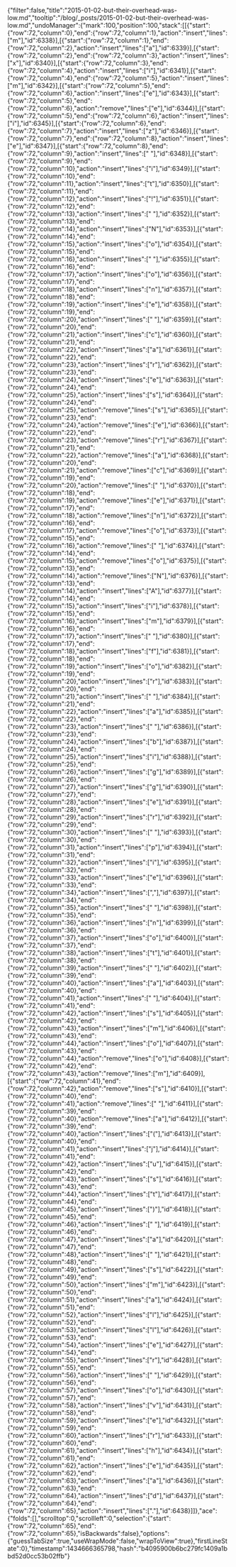 {"filter":false,"title":"2015-01-02-but-their-overhead-was-low.md","tooltip":"/blog/_posts/2015-01-02-but-their-overhead-was-low.md","undoManager":{"mark":100,"position":100,"stack":[[{"start":{"row":72,"column":0},"end":{"row":72,"column":1},"action":"insert","lines":["m"],"id":6338}],[{"start":{"row":72,"column":1},"end":{"row":72,"column":2},"action":"insert","lines":["a"],"id":6339}],[{"start":{"row":72,"column":2},"end":{"row":72,"column":3},"action":"insert","lines":["x"],"id":6340}],[{"start":{"row":72,"column":3},"end":{"row":72,"column":4},"action":"insert","lines":["i"],"id":6341}],[{"start":{"row":72,"column":4},"end":{"row":72,"column":5},"action":"insert","lines":["m"],"id":6342}],[{"start":{"row":72,"column":5},"end":{"row":72,"column":6},"action":"insert","lines":["e"],"id":6343}],[{"start":{"row":72,"column":5},"end":{"row":72,"column":6},"action":"remove","lines":["e"],"id":6344}],[{"start":{"row":72,"column":5},"end":{"row":72,"column":6},"action":"insert","lines":["i"],"id":6345}],[{"start":{"row":72,"column":6},"end":{"row":72,"column":7},"action":"insert","lines":["z"],"id":6346}],[{"start":{"row":72,"column":7},"end":{"row":72,"column":8},"action":"insert","lines":["e"],"id":6347}],[{"start":{"row":72,"column":8},"end":{"row":72,"column":9},"action":"insert","lines":[" "],"id":6348}],[{"start":{"row":72,"column":9},"end":{"row":72,"column":10},"action":"insert","lines":["i"],"id":6349}],[{"start":{"row":72,"column":10},"end":{"row":72,"column":11},"action":"insert","lines":["t"],"id":6350}],[{"start":{"row":72,"column":11},"end":{"row":72,"column":12},"action":"insert","lines":["!"],"id":6351}],[{"start":{"row":72,"column":12},"end":{"row":72,"column":13},"action":"insert","lines":[" "],"id":6352}],[{"start":{"row":72,"column":13},"end":{"row":72,"column":14},"action":"insert","lines":["N"],"id":6353}],[{"start":{"row":72,"column":14},"end":{"row":72,"column":15},"action":"insert","lines":["o"],"id":6354}],[{"start":{"row":72,"column":15},"end":{"row":72,"column":16},"action":"insert","lines":[" "],"id":6355}],[{"start":{"row":72,"column":16},"end":{"row":72,"column":17},"action":"insert","lines":["o"],"id":6356}],[{"start":{"row":72,"column":17},"end":{"row":72,"column":18},"action":"insert","lines":["n"],"id":6357}],[{"start":{"row":72,"column":18},"end":{"row":72,"column":19},"action":"insert","lines":["e"],"id":6358}],[{"start":{"row":72,"column":19},"end":{"row":72,"column":20},"action":"insert","lines":[" "],"id":6359}],[{"start":{"row":72,"column":20},"end":{"row":72,"column":21},"action":"insert","lines":["c"],"id":6360}],[{"start":{"row":72,"column":21},"end":{"row":72,"column":22},"action":"insert","lines":["a"],"id":6361}],[{"start":{"row":72,"column":22},"end":{"row":72,"column":23},"action":"insert","lines":["r"],"id":6362}],[{"start":{"row":72,"column":23},"end":{"row":72,"column":24},"action":"insert","lines":["e"],"id":6363}],[{"start":{"row":72,"column":24},"end":{"row":72,"column":25},"action":"insert","lines":["s"],"id":6364}],[{"start":{"row":72,"column":24},"end":{"row":72,"column":25},"action":"remove","lines":["s"],"id":6365}],[{"start":{"row":72,"column":23},"end":{"row":72,"column":24},"action":"remove","lines":["e"],"id":6366}],[{"start":{"row":72,"column":22},"end":{"row":72,"column":23},"action":"remove","lines":["r"],"id":6367}],[{"start":{"row":72,"column":21},"end":{"row":72,"column":22},"action":"remove","lines":["a"],"id":6368}],[{"start":{"row":72,"column":20},"end":{"row":72,"column":21},"action":"remove","lines":["c"],"id":6369}],[{"start":{"row":72,"column":19},"end":{"row":72,"column":20},"action":"remove","lines":[" "],"id":6370}],[{"start":{"row":72,"column":18},"end":{"row":72,"column":19},"action":"remove","lines":["e"],"id":6371}],[{"start":{"row":72,"column":17},"end":{"row":72,"column":18},"action":"remove","lines":["n"],"id":6372}],[{"start":{"row":72,"column":16},"end":{"row":72,"column":17},"action":"remove","lines":["o"],"id":6373}],[{"start":{"row":72,"column":15},"end":{"row":72,"column":16},"action":"remove","lines":[" "],"id":6374}],[{"start":{"row":72,"column":14},"end":{"row":72,"column":15},"action":"remove","lines":["o"],"id":6375}],[{"start":{"row":72,"column":13},"end":{"row":72,"column":14},"action":"remove","lines":["N"],"id":6376}],[{"start":{"row":72,"column":13},"end":{"row":72,"column":14},"action":"insert","lines":["A"],"id":6377}],[{"start":{"row":72,"column":14},"end":{"row":72,"column":15},"action":"insert","lines":["i"],"id":6378}],[{"start":{"row":72,"column":15},"end":{"row":72,"column":16},"action":"insert","lines":["m"],"id":6379}],[{"start":{"row":72,"column":16},"end":{"row":72,"column":17},"action":"insert","lines":[" "],"id":6380}],[{"start":{"row":72,"column":17},"end":{"row":72,"column":18},"action":"insert","lines":["f"],"id":6381}],[{"start":{"row":72,"column":18},"end":{"row":72,"column":19},"action":"insert","lines":["o"],"id":6382}],[{"start":{"row":72,"column":19},"end":{"row":72,"column":20},"action":"insert","lines":["r"],"id":6383}],[{"start":{"row":72,"column":20},"end":{"row":72,"column":21},"action":"insert","lines":[" "],"id":6384}],[{"start":{"row":72,"column":21},"end":{"row":72,"column":22},"action":"insert","lines":["a"],"id":6385}],[{"start":{"row":72,"column":22},"end":{"row":72,"column":23},"action":"insert","lines":[" "],"id":6386}],[{"start":{"row":72,"column":23},"end":{"row":72,"column":24},"action":"insert","lines":["b"],"id":6387}],[{"start":{"row":72,"column":24},"end":{"row":72,"column":25},"action":"insert","lines":["i"],"id":6388}],[{"start":{"row":72,"column":25},"end":{"row":72,"column":26},"action":"insert","lines":["g"],"id":6389}],[{"start":{"row":72,"column":26},"end":{"row":72,"column":27},"action":"insert","lines":["g"],"id":6390}],[{"start":{"row":72,"column":27},"end":{"row":72,"column":28},"action":"insert","lines":["e"],"id":6391}],[{"start":{"row":72,"column":28},"end":{"row":72,"column":29},"action":"insert","lines":["r"],"id":6392}],[{"start":{"row":72,"column":29},"end":{"row":72,"column":30},"action":"insert","lines":[" "],"id":6393}],[{"start":{"row":72,"column":30},"end":{"row":72,"column":31},"action":"insert","lines":["p"],"id":6394}],[{"start":{"row":72,"column":31},"end":{"row":72,"column":32},"action":"insert","lines":["i"],"id":6395}],[{"start":{"row":72,"column":32},"end":{"row":72,"column":33},"action":"insert","lines":["e"],"id":6396}],[{"start":{"row":72,"column":33},"end":{"row":72,"column":34},"action":"insert","lines":[","],"id":6397}],[{"start":{"row":72,"column":34},"end":{"row":72,"column":35},"action":"insert","lines":[" "],"id":6398}],[{"start":{"row":72,"column":35},"end":{"row":72,"column":36},"action":"insert","lines":["n"],"id":6399}],[{"start":{"row":72,"column":36},"end":{"row":72,"column":37},"action":"insert","lines":["o"],"id":6400}],[{"start":{"row":72,"column":37},"end":{"row":72,"column":38},"action":"insert","lines":["t"],"id":6401}],[{"start":{"row":72,"column":38},"end":{"row":72,"column":39},"action":"insert","lines":[" "],"id":6402}],[{"start":{"row":72,"column":39},"end":{"row":72,"column":40},"action":"insert","lines":["a"],"id":6403}],[{"start":{"row":72,"column":40},"end":{"row":72,"column":41},"action":"insert","lines":[" "],"id":6404}],[{"start":{"row":72,"column":41},"end":{"row":72,"column":42},"action":"insert","lines":["s"],"id":6405}],[{"start":{"row":72,"column":42},"end":{"row":72,"column":43},"action":"insert","lines":["m"],"id":6406}],[{"start":{"row":72,"column":43},"end":{"row":72,"column":44},"action":"insert","lines":["o"],"id":6407}],[{"start":{"row":72,"column":43},"end":{"row":72,"column":44},"action":"remove","lines":["o"],"id":6408}],[{"start":{"row":72,"column":42},"end":{"row":72,"column":43},"action":"remove","lines":["m"],"id":6409}],[{"start":{"row":72,"column":41},"end":{"row":72,"column":42},"action":"remove","lines":["s"],"id":6410}],[{"start":{"row":72,"column":40},"end":{"row":72,"column":41},"action":"remove","lines":[" "],"id":6411}],[{"start":{"row":72,"column":39},"end":{"row":72,"column":40},"action":"remove","lines":["a"],"id":6412}],[{"start":{"row":72,"column":39},"end":{"row":72,"column":40},"action":"insert","lines":["("],"id":6413}],[{"start":{"row":72,"column":40},"end":{"row":72,"column":41},"action":"insert","lines":["j"],"id":6414}],[{"start":{"row":72,"column":41},"end":{"row":72,"column":42},"action":"insert","lines":["u"],"id":6415}],[{"start":{"row":72,"column":42},"end":{"row":72,"column":43},"action":"insert","lines":["s"],"id":6416}],[{"start":{"row":72,"column":43},"end":{"row":72,"column":44},"action":"insert","lines":["t"],"id":6417}],[{"start":{"row":72,"column":44},"end":{"row":72,"column":45},"action":"insert","lines":[")"],"id":6418}],[{"start":{"row":72,"column":45},"end":{"row":72,"column":46},"action":"insert","lines":[" "],"id":6419}],[{"start":{"row":72,"column":46},"end":{"row":72,"column":47},"action":"insert","lines":["a"],"id":6420}],[{"start":{"row":72,"column":47},"end":{"row":72,"column":48},"action":"insert","lines":[" "],"id":6421}],[{"start":{"row":72,"column":48},"end":{"row":72,"column":49},"action":"insert","lines":["s"],"id":6422}],[{"start":{"row":72,"column":49},"end":{"row":72,"column":50},"action":"insert","lines":["m"],"id":6423}],[{"start":{"row":72,"column":50},"end":{"row":72,"column":51},"action":"insert","lines":["a"],"id":6424}],[{"start":{"row":72,"column":51},"end":{"row":72,"column":52},"action":"insert","lines":["l"],"id":6425}],[{"start":{"row":72,"column":52},"end":{"row":72,"column":53},"action":"insert","lines":["l"],"id":6426}],[{"start":{"row":72,"column":53},"end":{"row":72,"column":54},"action":"insert","lines":["e"],"id":6427}],[{"start":{"row":72,"column":54},"end":{"row":72,"column":55},"action":"insert","lines":["r"],"id":6428}],[{"start":{"row":72,"column":55},"end":{"row":72,"column":56},"action":"insert","lines":[" "],"id":6429}],[{"start":{"row":72,"column":56},"end":{"row":72,"column":57},"action":"insert","lines":["o"],"id":6430}],[{"start":{"row":72,"column":57},"end":{"row":72,"column":58},"action":"insert","lines":["v"],"id":6431}],[{"start":{"row":72,"column":58},"end":{"row":72,"column":59},"action":"insert","lines":["e"],"id":6432}],[{"start":{"row":72,"column":59},"end":{"row":72,"column":60},"action":"insert","lines":["r"],"id":6433}],[{"start":{"row":72,"column":60},"end":{"row":72,"column":61},"action":"insert","lines":["h"],"id":6434}],[{"start":{"row":72,"column":61},"end":{"row":72,"column":62},"action":"insert","lines":["e"],"id":6435}],[{"start":{"row":72,"column":62},"end":{"row":72,"column":63},"action":"insert","lines":["a"],"id":6436}],[{"start":{"row":72,"column":63},"end":{"row":72,"column":64},"action":"insert","lines":["d"],"id":6437}],[{"start":{"row":72,"column":64},"end":{"row":72,"column":65},"action":"insert","lines":["."],"id":6438}]]},"ace":{"folds":[],"scrolltop":0,"scrollleft":0,"selection":{"start":{"row":72,"column":65},"end":{"row":72,"column":65},"isBackwards":false},"options":{"guessTabSize":true,"useWrapMode":false,"wrapToView":true},"firstLineState":0},"timestamp":1434666365798,"hash":"b4095900b6bc279fc1409a1bbd52d0cc53b02ffb"}